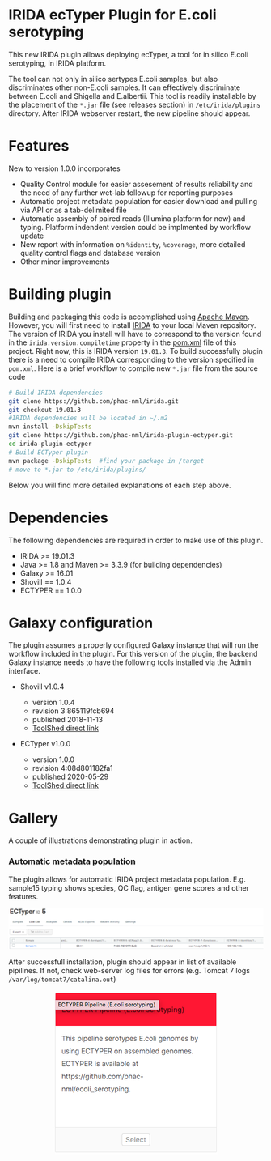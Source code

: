 # IRIDA ecTyper Plugin for E.coli serotyping
This new IRIDA plugin allows deploying ecTyper, a tool for in silico E.coli serotyping, in IRIDA platform.

The tool can not only in silico sertypes E.coli samples, but also discriminates other non-E.coli samples. It can effectively discriminate between E.coli and Shigella and E.albertii.
This tool is readily installable by the placement of the `*.jar` file (see releases section) in `/etc/irida/plugins` directory. After IRIDA webserver restart, the new pipeline should appear. 

# Features
New to version 1.0.0 incorporates

* Quality Control module for easier assesement of results reliability and the need of any further wet-lab followup for reporting purposes
* Automatic project metadata population for easier download and pulling via API or as a tab-delimited file
* Automatic assembly of paired reads (Illumina platform for now) and typing. Platform indendent version could be implmented by workflow update
* New report with information on `%identity`, `%coverage`, more detailed quality control flags and database version
* Other minor improvements


# Building plugin

Building and packaging this code is accomplished using [Apache Maven](http://maven.apache.org/download.cgi). However, you will first need to install [IRIDA](https://github.com/phac-nml/irida) to your local Maven repository. The version of IRIDA you install will have to correspond to the version found in the `irida.version.compiletime` property in the [pom.xml](https://github.com/phac-nml/irida-plugin-ectyper/blob/master/pom.xml) file of this project. Right now, this is IRIDA version `19.01.3`. To build successfully plugin there is a need to compile IRIDA corresponding to the version specified in `pom.xml`. 
Here is a brief workflow to compile new `*.jar` file from the source code 

```bash
# Build IRIDA dependencies
git clone https://github.com/phac-nml/irida.git
git checkout 19.01.3
#IRIDA dependencies will be located in ~/.m2
mvn install -DskipTests 
git clone https://github.com/phac-nml/irida-plugin-ectyper.git
cd irida-plugin-ectyper
# Build ECTyper plugin
mvn package -DskipTests  #find your package in /target
# move to *.jar to /etc/irida/plugins/
```
Below you will find more detailed explanations of each step above.


# Dependencies

The following dependencies are required in order to make use of this plugin.

* IRIDA >= 19.01.3
* Java >= 1.8 and Maven >= 3.3.9 (for building dependencies)
* Galaxy >= 16.01
* Shovill == 1.0.4
* ECTYPER == 1.0.0

# Galaxy configuration
The plugin assumes a properly configured Galaxy instance that will run the workflow included in the plugin.
For this version of the plugin, the backend Galaxy instance needs to have the following tools installed via the Admin interface.

* Shovill v1.0.4
  * version 1.0.4
  * revision 3:865119fcb694
  * published 2018-11-13
  * [ToolShed direct link](https://toolshed.g2.bx.psu.edu/view/iuc/shovill/865119fcb694)

  
* ECTyper v1.0.0
  * version 1.0.0
  * revision 4:08d801182fa1
  * published 2020-05-29
  * [ToolShed direct link](https://toolshed.g2.bx.psu.edu/view/nml/ectyper/08d801182fa1)

# Gallery
A couple of illustrations demonstrating plugin in action.

### Automatic metadata population
The plugin allows for automatic IRIDA project metadata population. E.g. sample15 typing shows species, QC flag, antigen gene scores and other features.

![](./pics/ectyper-metadata-iridaproject.png)

After successfull installation, plugin should appear in list of available pipilines. If not, check web-server log files for errors (e.g. Tomcat 7 logs `/var/log/tomcat7/catalina.out`)

<p align="center">
  <img src="./pics/ectyper-pipeline-tile.png">
</p>





